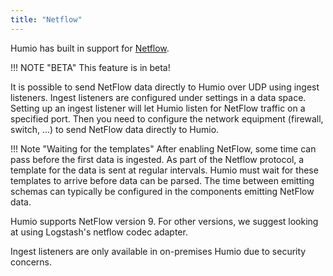 ```yaml
---
title: "Netflow"
---
```


Humio has built in support for [Netflow](https://en.wikipedia.org/wiki/NetFlow).

!!! NOTE "BETA"
    This feature is in beta!

It is possible to send NetFlow data directly to Humio over UDP using ingest listeners. 
Ingest listeners are configured under settings in a data space.  
Setting up an ingest listener will let Humio listen for NetFlow traffic on a specified port. 
Then you need to configure the network equipment (firewall, switch, ...) to send NetFlow data directly to Humio.

!!! Note "Waiting for the templates"
    After enabling NetFlow, some time can pass before the first data is ingested. As part of the Netflow protocol, a template for the data is sent at regular intervals.
    Humio must wait for these templates to arrive before data can be parsed.
    The time between emitting schemas can typically be configured in the components emitting NetFlow data. 

Humio supports NetFlow version 9.  For other versions, we suggest looking at using Logstash's netflow codec adapter.

Ingest listeners are only available in on-premises Humio due to security concerns.


